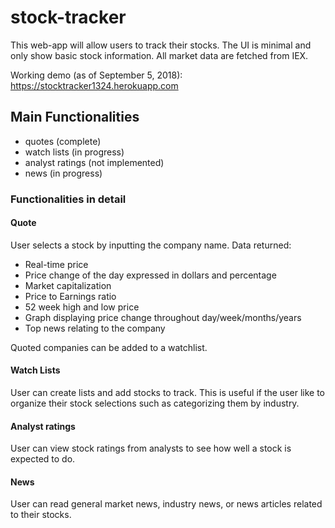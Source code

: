 # stock-tracker

This web-app will allow users to track their stocks. The UI is minimal and only show basic stock information. All market data are fetched from IEX.

Working demo (as of September 5, 2018):
https://stocktracker1324.herokuapp.com

## Main Functionalities
* quotes (complete)
* watch lists (in progress)
* analyst ratings (not implemented)
* news (in progress)

### Functionalities in detail
#### Quote
User selects a stock by inputting the company name.
Data returned:
* Real-time price
* Price change of the day expressed in dollars and percentage
* Market capitalization
* Price to Earnings ratio
* 52 week high and low price
* Graph displaying price change throughout day/week/months/years
* Top news relating to the company

Quoted companies can be added to a watchlist.

#### Watch Lists
User can create lists and add stocks to track. This is useful if the user like to organize their stock selections such as categorizing them by industry.

#### Analyst ratings
User can view stock ratings from analysts to see how well a stock is expected to do.

#### News
User can read general market news, industry news, or news articles related to their stocks.

